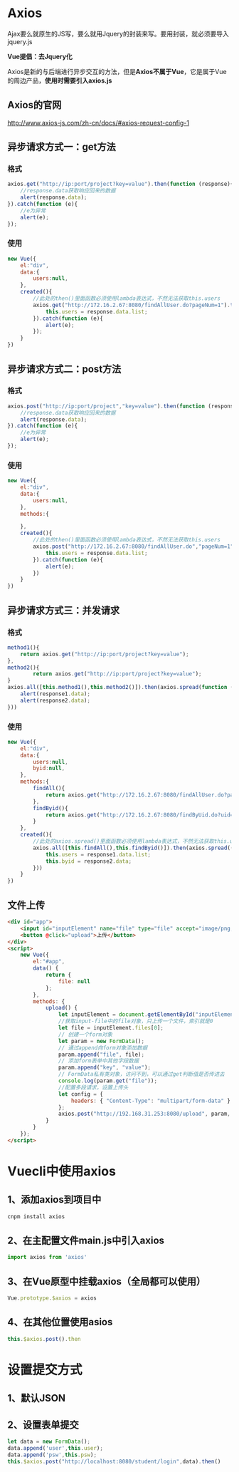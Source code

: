 # Axios

Ajax要么就原生的JS写，要么就用Jquery的封装来写。要用封装，就必须要导入jquery.js

**Vue提倡：去Jquery化**

Axios是新的与后端进行异步交互的方法，但是**Axios不属于Vue**，它是属于Vue的周边产品，**使用时需要引入axios.js**

## Axios的官网

http://www.axios-js.com/zh-cn/docs/#axios-request-config-1

## 异步请求方式一：get方法

### 格式

```js
axios.get("http://ip:port/project?key=value").then(function (response){
    //response.data获取响应回来的数据
    alert(response.data);
}).catch(function (e){
    //e为异常
    alert(e);
});
```

### 使用

```js
new Vue({
    el:"div",
    data:{
        users:null,
    },
    created(){
        //此处的then()里面函数必须使用lambda表达式，不然无法获取this.users
        axios.get("http://172.16.2.67:8080/findAllUser.do?pageNum=1").then(response => {
            this.users = response.data.list;
        }).catch(function (e){
            alert(e);
        });
    }
})
```

## 异步请求方式二：post方法

### 格式

```js
axios.post("http://ip:port/project","key=value").then(function (response){
    //response.data获取响应回来的数据
    alert(response.data);
}).catch(function (e){
    //e为异常
    alert(e);
});
```

### 使用

```js
new Vue({
    el:"div",
    data:{
        users:null,
    },
    methods:{

    },
    created(){
        //此处的then()里面函数必须使用lambda表达式，不然无法获取this.users
        axios.post("http://172.16.2.67:8080/findAllUser.do","pageNum=1").then(response => {
            this.users = response.data.list;
        }).catch(function (e){
            alert(e);
        })
    }
})
```

## 异步请求方式三：并发请求

### 格式

```js
method1(){
    return axios.get("http://ip:port/project?key=value");
},
method2(){
        return axios.get("http://ip:port/project?key=value");
}
axios.all([this.method1(),this.method2()]).then(axios.spread(function (response1,response2){
    alert(response1.data);
    alert(response2.data);
}))
```

### 使用

```js
new Vue({
    el:"div",
    data:{
        users:null,
        byid:null,
    },
    methods:{
        findAll(){
            return axios.get("http://172.16.2.67:8080/findAllUser.do?pageNum=1");
        },
        findByid(){
            return axios.get("http://172.16.2.67:8080/findByUid.do?uid=1");
        }
    },
    created(){
        //此处的axios.spread()里面函数必须使用lambda表达式，不然无法获取this.users
        axios.all([this.findAll(),this.findByid()]).then(axios.spread((response1,response2) => {
            this.users = response1.data.list;
            this.byid = response2.data;
        }))
    }
})
```

## 文件上传

```html
<div id="app">
    <input id="inputElement" name="file" type="file" accept="image/png, image/gif, image/jpeg"  />
    <button @click="upload">上传</button>
</div>
<script>
    new Vue({
        el:"#app",
        data() {
            return {
                file: null
            };
        },
        methods: {
            upload() {
                let inputElement = document.getElementById("inputElement");
                //获取input-file中的file对象，只上传一个文件，索引就是0
                let file = inputElement.files[0];
                // 创建一个form对象
                let param = new FormData(); 
                // 通过append向form对象添加数据
                param.append("file", file);
                // 添加form表单中其他字段数据
                param.append("key", "value");
                // FormData私有类对象，访问不到，可以通过get判断值是否传进去
                console.log(param.get("file")); 
                //配置多段请求，设置上传头
                let config = {
                    headers: { "Content-Type": "multipart/form-data" }
                };
                axios.post("http://192.168.31.253:8080/upload", param, config);
            }
        }
    });
</script>
```

# Vuecli中使用axios

## 1、添加axios到项目中

```bash
cnpm install axios
```

## 2、在主配置文件main.js中引入axios

```js
import axios from 'axios'
```

## 3、在Vue原型中挂载axios（全局都可以使用）

```js
Vue.prototype.$axios = axios
```

## 4、在其他位置使用asios

```js
this.$axios.post().then
```

# 设置提交方式

## 1、默认JSON

## 2、设置表单提交

```js
let data = new FormData();
data.append('user',this.user);
data.append('psw',this.psw);
this.$axios.post("http://localhost:8080/student/login",data).then()
```

